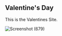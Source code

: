 ## Valentine's Day

This is the Valentines Site.

![Screenshot (679)](https://github.com/user-attachments/assets/07b0d9ed-b6fa-4715-8ae6-def5affefccd)
